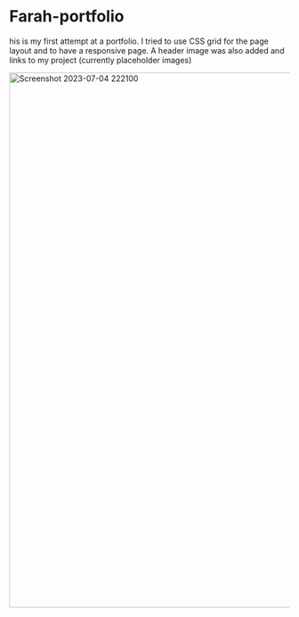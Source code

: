 # Farah-portfolio
his is my first attempt at a portfolio. I tried to use CSS grid for the page layout and to have a responsive page. 
A header image was also added and links to my project (currently placeholder images)


<img width="960" alt="Screenshot 2023-07-04 222100" src="https://github.com/Farahb98/Farah-portfolio/assets/136191926/b03210f9-0122-490a-b02b-19a650c5886a">
